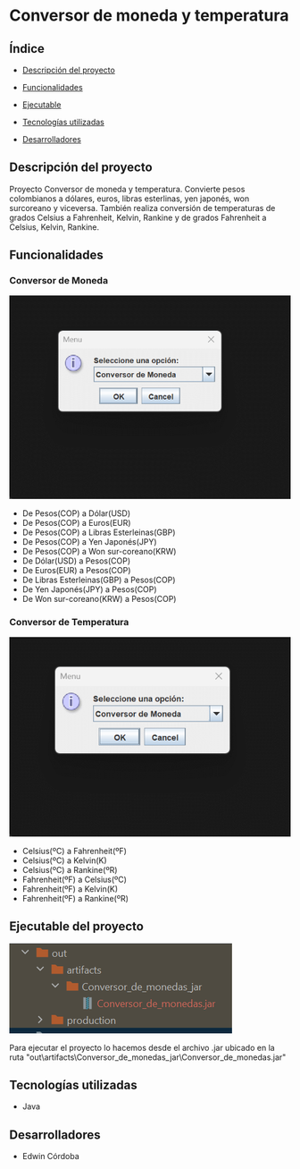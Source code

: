 # Conversor de moneda y temperatura
## Índice
- [Descripción del proyecto](#Descripción)

- [Funcionalidades](#Funcionalidades)

- [Ejecutable](#Ejecutable)

- [Tecnologías utilizadas](#Tecnologías)

- [Desarrolladores](#Desarrolladores)
## Descripción del proyecto<a name="Descripción"></a>
Proyecto Conversor de moneda y temperatura. Convierte pesos colombianos a dólares, euros, libras esterlinas, yen japonés, won surcoreano y viceversa. También realiza conversión de temperaturas de grados Celsius a Fahrenheit, Kelvin, Rankine y de grados Fahrenheit a Celsius, Kelvin, Rankine.
## Funcionalidades<a name="Funcionalidades"></a>
### Conversor de Moneda
![convertir monedas](recursos/convertirMoneda.gif)
- De Pesos(COP) a Dólar(USD)
- De Pesos(COP) a Euros(EUR)
- De Pesos(COP) a Libras Esterleinas(GBP)
- De Pesos(COP) a Yen Japonés(JPY)
- De Pesos(COP) a Won sur-coreano(KRW)
- De Dólar(USD) a Pesos(COP)
- De Euros(EUR) a Pesos(COP)
- De Libras Esterleinas(GBP) a Pesos(COP)
- De Yen Japonés(JPY) a Pesos(COP)
- De Won sur-coreano(KRW) a Pesos(COP)
### Conversor de Temperatura
![convertir monedas](recursos/convertirTemperatura.gif)
- Celsius(ºC) a Fahrenheit(ºF)
- Celsius(ºC) a Kelvin(K)
- Celsius(ºC) a Rankine(ºR)
- Fahrenheit(ºF) a Celsius(ºC)
- Fahrenheit(ºF) a Kelvin(K)
- Fahrenheit(ºF) a Rankine(ºR)
## Ejecutable del proyecto<a name="Ejecutable"></a>
![ruta ejecutable](recursos/rutaEjecutable.png)

Para ejecutar el proyecto lo hacemos desde el archivo .jar ubicado en la ruta "out\artifacts\Conversor_de_monedas_jar\Conversor_de_monedas.jar"
## Tecnologías utilizadas<a name="Tecnologías"></a>
- Java
## Desarrolladores<a name="Desarrolladores"></a>
- Edwin Córdoba
